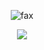 
<p align="center">  
  <img src="https://komarev.com/ghpvc/?username=qro&color=lightgrey" alt="fax" width="" height="">
</p>
<p align="center">
  <img src="https://profile-counter.glitch.me/billythegoat356/count.svg" />
</p>
